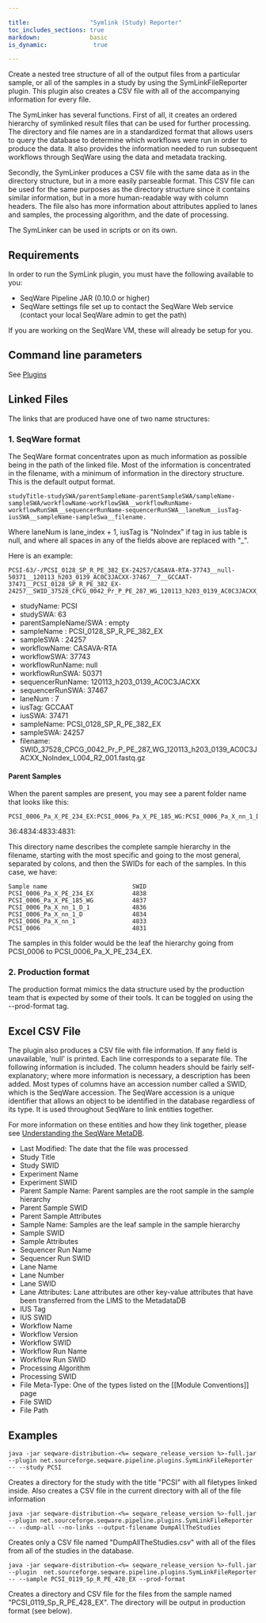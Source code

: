 ```yaml
---

title:                 "Symlink (Study) Reporter"
toc_includes_sections: true
markdown:              basic
is_dynamic:             true

---
```


Create a nested tree structure of all of the output files from a particular sample, or all of the samples in a study by using the SymLinkFileReporter plugin. This plugin also creates a CSV file with all of the accompanying information for every file.

The SymLinker has several functions. First of all, it creates an ordered hierarchy of symlinked result files that can be used for further processing. The directory and file names are in a standardized format that allows users to query the database to determine which workflows were run in order to produce the data. It also provides the information needed to run subsequent workflows through SeqWare using the data and metadata tracking.

Secondly, the SymLinker produces a CSV file with the same data as in the directory structure, but in a more easily parseable format. This CSV file can be used for the same purposes as the directory structure since it contains similar information, but in a more human-readable way with column headers. The file also has more information about attributes applied to lanes and samples, the processing algorithm, and the date of processing.

The SymLinker can be used in scripts or on its own. 
 
## Requirements
In order to run the SymLink plugin, you must have the following available to you:

* SeqWare Pipeline JAR (0.10.0 or higher)
* SeqWare settings file set up to contact the SeqWare Web service (contact your local SeqWare admin to get the path)

If you are working on the SeqWare VM, these will already be setup for you. 


## Command line parameters

See [Plugins](/docs/17-plugins/#symlinkfilereporter/)

## Linked Files 

The links that are produced have one of two name structures:

### 1. SeqWare format
The SeqWare format concentrates upon as much information as possible being in the path of the linked file. Most of the information is concentrated in the filename, with a minimum of information in the directory structure. This is the default output format.

	studyTitle-studySWA/parentSampleName-parentSampleSWA/sampleName-sampleSWA/workflowName-workflowSWA__workflowRunName-workflowRunSWA__sequencerRunName-sequencerRunSWA__laneNum__iusTag-iusSWA__sampleName-sampleSwa__filename.

Where laneNum is lane_index + 1, iusTag is "NoIndex" if tag in ius table is null, and where all spaces in any of the fields above are replaced with "_".

Here is an example:

	PCSI-63/-/PCSI_0128_SP_R_PE_382_EX-24257/CASAVA-RTA-37743__null-50371__120113_h203_0139_AC0C3JACXX-37467__7__GCCAAT-37471__PCSI_0128_SP_R_PE_382_EX-24257__SWID_37528_CPCG_0042_Pr_P_PE_287_WG_120113_h203_0139_AC0C3JACXX_NoIndex_L004_R2_001.fastq.gz

* studyName: PCSI
* studySWA: 63
* parentSampleName/SWA : empty
* sampleName : PCSI_0128_SP_R_PE_382_EX
* sampleSWA : 24257
* workflowName: CASAVA-RTA
* workflowSWA: 37743
* workflowRunName: null
* workflowRunSWA: 50371
* sequencerRunName: 120113_h203_0139_AC0C3JACXX
* sequencerRunSWA: 37467
* laneNum : 7
* iusTag: GCCAAT
* iusSWA: 37471
* sampleName: PCSI_0128_SP_R_PE_382_EX
* sampleSWA: 24257
* filename: SWID_37528_CPCG_0042_Pr_P_PE_287_WG_120113_h203_0139_AC0C3JACXX_NoIndex_L004_R2_001.fastq.gz


#### Parent Samples
When the parent samples are present, you may see a parent folder name that looks like this:

	PCSI_0006_Pa_X_PE_234_EX:PCSI_0006_Pa_X_PE_185_WG:PCSI_0006_Pa_X_nn_1_D_1:PCSI_0006_Pa_X_nn_1_D:PCSI_0006_Pa_X_nn_1:PCSI_0006:-4838:4837:48
36:4834:4833:4831:

This directory name describes the complete sample hierarchy in the filename, starting with the most specific and going to the most general, separated by colons, and then the SWIDs for each of the samples. In this case, we have:

	Sample name                        SWID
	PCSI_0006_Pa_X_PE_234_EX           4838
	PCSI_0006_Pa_X_PE_185_WG           4837
	PCSI_0006_Pa_X_nn_1_D_1            4836
	PCSI_0006_Pa_X_nn_1_D              4834
	PCSI_0006_Pa_X_nn_1                4833
	PCSI_0006                          4831

The samples in this folder would be the leaf the hierarchy going from PCSI_0006 to PCSI_0006_Pa_X_PE_234_EX.

### 2. Production format
The production format mimics the data structure used by the production team that is expected by some of their tools. It can be toggled on using the --prod-format tag.


## Excel CSV File

The plugin also produces a CSV file with file information. If any field is unavailable, 'null' is printed. Each line corresponds to a separate file. The following information is included. The column headers should be fairly self-explanatory; where more information is necessary, a description has been added. Most types of columns have an accession number called a SWID, which is the SeqWare accession. The SeqWare accession is a unique identifier that allows an object to be identified in the database regardless of its type. It is used throughout SeqWare to link entities together.

For more information on these entities and how they link together, please see [Understanding the SeqWare MetaDB](/docs/4-metadb/).

* Last Modified: The date that the file was processed
* Study Title
* Study SWID
* Experiment Name
* Experiment SWID
* Parent Sample Name: Parent samples are the root sample in the sample hierarchy
* Parent Sample SWID
* Parent Sample Attributes
* Sample Name: Samples are the leaf sample in the sample hierarchy
* Sample SWID
* Sample Attributes
* Sequencer Run Name
* Sequencer Run SWID
* Lane Name
* Lane Number
* Lane SWID
* Lane Attributes: Lane attributes are other key-value attributes that have been transferred from the LIMS to the MetadataDB
* IUS Tag
* IUS SWID
* Workflow Name
* Workflow Version
* Workflow SWID
* Workflow Run Name
* Workflow Run SWID
* Processing Algorithm
* Processing SWID
* File Meta-Type: One of the types listed on the [[Module Conventions]] page
* File SWID
* File Path

## Examples

	java -jar seqware-distribution-<%= seqware_release_version %>-full.jar --plugin net.sourceforge.seqware.pipeline.plugins.SymLinkFileReporter -- --study PCSI
Creates a directory for the study with the title "PCSI" with all filetypes linked inside. Also creates a CSV file in the current directory with all of the file information

	java -jar seqware-distribution-<%= seqware_release_version %>-full.jar --plugin net.sourceforge.seqware.pipeline.plugins.SymLinkFileReporter -- --dump-all --no-links --output-filename DumpAllTheStudies
Creates only a CSV file named "DumpAllTheStudies.csv" with all of the files from all of the studies in the database.

	java -jar seqware-distribution-<%= seqware_release_version %>-full.jar --plugin  net.sourceforge.seqware.pipeline.plugins.SymLinkFileReporter -- --sample PCSI_0119_Sp_R_PE_428_EX --prod-format
Creates a directory and CSV file for the files from the sample named "PCSI_0119_Sp_R_PE_428_EX". The directory will be output in production format (see below).

